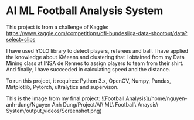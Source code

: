 # AI ML Football Analysis System

This project is from a challenge of Kaggle: https://www.kaggle.com/competitions/dfl-bundesliga-data-shootout/data?select=clips

I have used YOLO library to detect players, referees and ball. I have applied the knowledge about KMeans and clustering that I obtained from my Data Mining class at INSA de Rennes to assign players to team from their shirt. And finally, I have succeeded in calculating speed and the distance.

To run this project, it requires: Python 3.x, OpenCV, Numpy, Pandas, Matplotlib, Pytorch, ultralytics and supervison.

This is the image from my final project: ![Football Analysis](/home/nguyen-anh-dung/Nguyen Anh Dung/Project/AI\ ML\ Football\ Anaysis\ System/output_videos/Screenshot.png)
